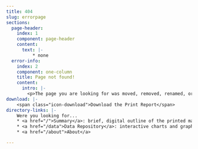 ```yaml
---
title: 404
slug: errorpage
sections:
  page-header:
    index: 1
    component: page-header
    content:
      text: |-
          * none
  error-info:
    index: 2
    component: one-column
    title: Page not found!
    content:
      intro: |-
        <p>The page you are looking for was moved, removed, renamed, or might never have existed. We apologize for the inconvenience!</p>
download: |-
    <span class="icon-download">Download the Print Report</span>
directory-links: |-
    Were you looking for...
    * <a href="/">Summary</a>: brief, digital outline of the printed material
    * <a href="/data">Data Repository</a>: interactive charts and graphs of data in the report
    * <a href="/about">About</a>

---
```

